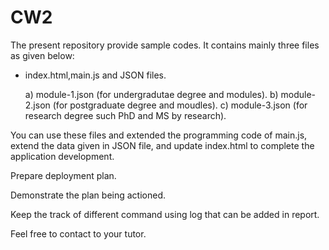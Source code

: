 # CW2
The present repository provide sample codes. It contains mainly three files as given below:
- index.html,main.js and JSON files.


  a) module-1.json     (for undergradutae degree and modules).
  b) module-2.json     (for postgraduate degree and moudles).
  c) module-3.json     (for research degree such PhD and MS by research).


You can use these files and extended the programming code of main.js, extend the data given in JSON file, and update index.html to complete the application development.

Prepare deployment plan.

Demonstrate the plan being actioned.

Keep the track of different command using log that can be added in report.


Feel free to contact to your tutor. 
